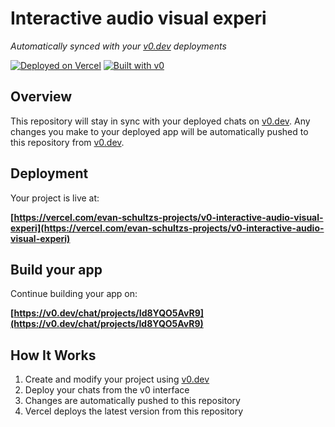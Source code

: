 # Interactive audio visual experi

*Automatically synced with your [v0.dev](https://v0.dev) deployments*

[![Deployed on Vercel](https://img.shields.io/badge/Deployed%20on-Vercel-black?style=for-the-badge&logo=vercel)](https://vercel.com/evan-schultzs-projects/v0-interactive-audio-visual-experi)
[![Built with v0](https://img.shields.io/badge/Built%20with-v0.dev-black?style=for-the-badge)](https://v0.dev/chat/projects/Id8YQO5AvR9)

## Overview

This repository will stay in sync with your deployed chats on [v0.dev](https://v0.dev).
Any changes you make to your deployed app will be automatically pushed to this repository from [v0.dev](https://v0.dev).

## Deployment

Your project is live at:

**[https://vercel.com/evan-schultzs-projects/v0-interactive-audio-visual-experi](https://vercel.com/evan-schultzs-projects/v0-interactive-audio-visual-experi)**

## Build your app

Continue building your app on:

**[https://v0.dev/chat/projects/Id8YQO5AvR9](https://v0.dev/chat/projects/Id8YQO5AvR9)**

## How It Works

1. Create and modify your project using [v0.dev](https://v0.dev)
2. Deploy your chats from the v0 interface
3. Changes are automatically pushed to this repository
4. Vercel deploys the latest version from this repository